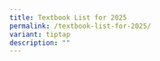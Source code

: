 ```yaml
---
title: Textbook List for 2025
permalink: /textbook-list-for-2025/
variant: tiptap
description: ""
---
```

